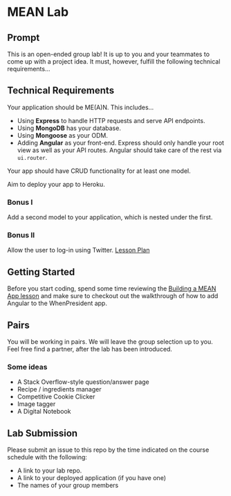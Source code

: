 # MEAN Lab

## Prompt

This is an open-ended group lab! It is up to you and your teammates to come up with a project idea. It must, however, fulfill the following technical requirements...

## Technical Requirements

Your application should be ME(A)N. This includes...
* Using **Express** to handle HTTP requests and serve API endpoints.
* Using **MongoDB** has your database.
* Using **Mongoose** as your ODM.
* Adding **Angular** as your front-end. Express should only handle your root view as well as your API routes. Angular should take care of the rest via `ui.router`.

Your app should have CRUD functionality for at least one model.

Aim to deploy your app to Heroku.

### Bonus I

Add a second model to your application, which is nested under the first.

### Bonus II

Allow the user to log-in using Twitter. [Lesson Plan](https://github.com/ga-wdi-lessons/express-oauth)

## Getting Started

Before you start coding, spend some time reviewing the [Building a MEAN App lesson](https://github.com/ga-wdi-lessons/building-a-mean-app)
and make sure to checkout out the walkthrough of how to add Angular to the WhenPresident app.

## Pairs

You will be working in pairs. We will leave the group selection up to you. Feel free find a partner, after the lab has been introduced.

### Some ideas

- A Stack Overflow-style question/answer page
- Recipe / ingredients manager
- Competitive Cookie Clicker
- Image tagger
- A Digital Notebook

## Lab Submission

Please submit an issue to this repo by the time indicated on the course schedule with the following:
* A link to your lab repo.
* A link to your deployed application (if you have one)
* The names of your group members
